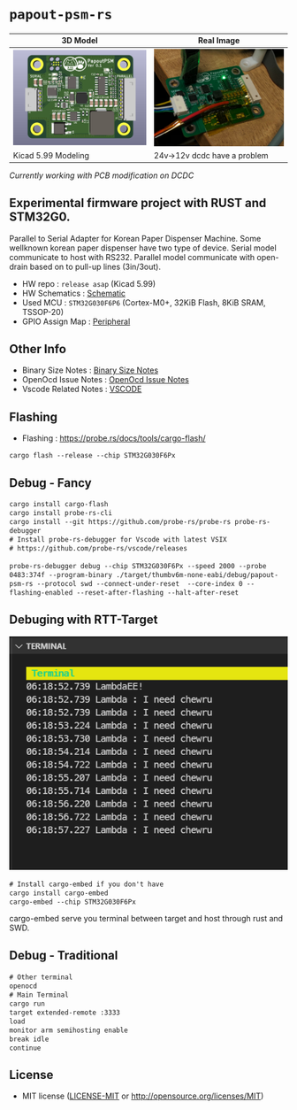 # `papout-psm-rs`

| 3D Model | Real Image |
| -------- | ---------- |
| ![PCB 3D MODEL](./docs/pcb_image.png) | ![RealImg](./docs/RealImage.jpg) |
| Kicad 5.99 Modeling | 24v->12v dcdc have a problem |
_Currently working with PCB modification on DCDC_

## Experimental firmware project with **RUST** and **STM32G0**.

Parallel to Serial Adapter for Korean Paper Dispenser Machine.
Some wellknown korean paper dispenser have two type of device.
Serial model communicate to host with RS232.
Parallel model communicate with open-drain based on to pull-up lines (3in/3out).


- HW repo : `release asap` (Kicad 5.99) 
- HW Schematics : [Schematic](docs/PapoutPSM-HW-Schematics.pdf)
- Used MCU : `STM32G030F6P6` (Cortex-M0+, 32KiB Flash, 8KiB SRAM, TSSOP-20)
- GPIO Assign Map : [Peripheral](docs/Peripheral.md)


## Other Info
- Binary Size Notes : [Binary Size Notes](docs/BinarySize.md)
- OpenOcd Issue Notes : [OpenOcd Issue Notes](docs/OpenOcdIssue.md)
- Vscode Related Notes : [VSCODE](.vscode/README.md)

## Flashing
- Flashing : https://probe.rs/docs/tools/cargo-flash/
```shell
cargo flash --release --chip STM32G030F6Px
```

## Debug - Fancy
```shell
cargo install cargo-flash
cargo install probe-rs-cli
cargo install --git https://github.com/probe-rs/probe-rs probe-rs-debugger
# Install probe-rs-debugger for Vscode with latest VSIX
# https://github.com/probe-rs/vscode/releases

probe-rs-debugger debug --chip STM32G030F6Px --speed 2000 --probe 0483:374f --program-binary ./target/thumbv6m-none-eabi/debug/papout-psm-rs --protocol swd --connect-under-reset  --core-index 0 --flashing-enabled --reset-after-flashing --halt-after-reset
```

## Debuging with RTT-Target 
![RealImg](./docs/rtt.png)
```
# Install cargo-embed if you don't have
cargo install cargo-embed
cargo-embed --chip STM32G030F6Px
```
cargo-embed serve you terminal between target and host through rust and SWD.

## Debug - Traditional

```shell
# Other terminal
openocd
# Main Terminal
cargo run
target extended-remote :3333
load
monitor arm semihosting enable
break idle
continue
```

## License
- MIT license ([LICENSE-MIT](LICENSE-MIT) or http://opensource.org/licenses/MIT)